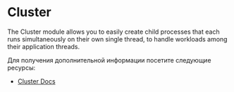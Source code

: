 # Cluster

The Cluster module allows you to easily create child processes that each runs simultaneously on their own single thread, to handle workloads among their application threads.

Для получения дополнительной информации посетите следующие ресурсы:

- [Cluster Docs](https://nodejs.org/api/cluster.html#cluster)
